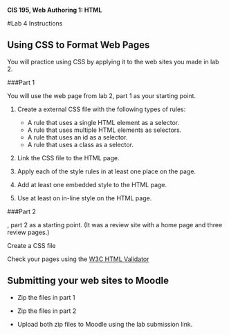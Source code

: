 **CIS 195, Web Authoring 1: HTML**

#Lab 4 Instructions



## Using CSS to Format Web Pages

You will practice using CSS by applying it to the web sites you made in lab 2.

###Part 1

You will use the web page from lab 2, part 1 as your starting point. 

1. Create a external CSS file with the following types of rules:
   - A rule that uses a single HTML element as a selector.
   - A rule that uses multiple HTML elements as selectors.
   - A rule that uses an id as a selector.
   - A rule that uses a class as a selector.

2. Link the CSS file to the HTML page.
3. Apply each of the style rules in at least one place on the page.
4. Add at least one embedded style to the HTML page.
5. Use at least on in-line style on the HTML page.

###Part 2

, part 2 as a starting point. (It was a review site with a home page and three review pages.)

Create a CSS file 

Check your pages using the [W3C HTML Validator](https://validator.w3.org)  



## Submitting your web sites to Moodle

- Zip the files in part 1

- Zip the files in part 2

- Upload both zip files to Moodle using the lab submission link.

  



